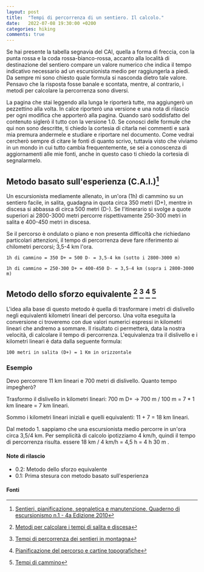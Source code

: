 ```yaml
---
layout: post
title:  "Tempi di percorrenza di un sentiero. Il calcolo."
date:   2022-07-08 19:30:00 +0200
categories: hiking
comments: true
---
```


Se hai presente la tabella segnavia del CAI, quella a forma di freccia, con la punta rossa e la coda rossa-bianco-rossa, accanto alla località di destinazione del sentiero compare un valore numerico che indica il tempo indicativo necessario ad un escursionista medio per raggiungerla a piedi. Da sempre mi sono chiesto quale formula si nasconda dietro tale valore. Pensavo che la risposta fosse banale e scontata, mentre, al contrario, i metodi per calcolare la percorrenza sono diversi. 

La pagina che stai leggendo alla lunga le riporterà tutte, ma aggiungerò un pezzettino alla volta. In calce riporterò una versione e una nota di rilascio per ogni modifica che apporterò alla pagina. Quando sarò soddisfatto del contenuto siglerò il tutto con la versione 1.0. Se conosci delle formule che qui non sono descritte, ti chiedo la cortesia di citarla nei commenti e sarà mia premura andermele e studiare e riportare nel documento. Come vedrai cercherò sempre di citare le fonti di quanto scrivo, tuttavia visto che viviamo in un mondo in cui tutto cambia frequentemente, se sei a conoscenza di aggiornamenti alle mie fonti, anche in questo caso ti chiedo la cortesia di segnalarmelo. 

## Metodo basato sull'esperienza (C.A.I.)[^1]

Un escursionista mediamente allenato, in un'ora (1h) di cammino su un sentiero facile, in salita, guadagna in quota circa 350 metri (D+), mentre in discesa si abbassa di circa 500 metri (D-). Se l'itinerario si svolge a quote superiori ai 2800-3000 metri percorre rispettivamente 250-300 metri in salita e 400-450 metri in discesa.

Se il percorso è ondulato o piano e non presenta difficoltà che richiedano particolari attenzioni, il tempo di percorrenza deve fare riferimento ai chilometri percorsi; 3,5-4 km l'ora.

```1h di cammino = 350 D+ = 500 D- = 3,5-4 km (sotto i 2800-3000 m)```

```1h di cammino = 250-300 D+ = 400-450 D- = 3,5-4 km (sopra i 2800-3000 m) ```

## Metodo dello sforzo equivalente [^2] [^3] [^4] [^5]

L'idea alla base di questo metodo è quella di trasformare i metri di dislivello negli equivalenti kilometri lineari del percorso. Una volta eseguita la conversione ci troveremo con due valori numerici espressi in kilometri lineari che andremo a sommare. Il risultato ci permetterà, data la nostra velocità, di calcolare il tempo di percorrenza. L'equivalenza tra il dislivello e i kilometri lineari è data dalla seguente formula:

```100 metri in salita (D+) = 1 Km in orizzontale```

### Esempio
 
Devo percorrere 11 km lineari e 700 metri di dislivello. Quanto tempo impegherò?

Trasformo il dislivello in kilometri lineari: 700 m D+ -> 700 m / 100 m = 7 * 1 km lineare = 7 km lineari.

Sommo i kilometri lineari iniziali e quelli equivalenti: 11 + 7 = 18 km lineari.

Dal metodo 1. sappiamo che una escursionista medio percorre in un'ora circa 3,5/4 km. Per semplicità di calcolo ipotizziamo 4 km/h, quindi il tempo di percorrenza risulta. essere 18 km / 4 km/h = 4,5 h = 4 h 30 m .

#### Note di rilascio

- 0.2: Metodo dello sforzo equivalente
- 0.1: Prima stesura con metodo basato sull'esperienza

#### Fonti

[^1]: [Sentieri, pianificazione, segnaletica e manutenzione. Quaderno di escursionismo n.1 - 4a Edizione 2010][quaderno-escursionismo]
[^2]: [Metodi per calcolare i tempi di salita e discesa][sognando-un-4000]
[^3]: [Tempi di percorrenza dei sentieri in montagna][le-dolomiti-raccontano]
[^4]: [Pianificazione del percorso e cartine topografiche][overblog]
[^5]: [Tempi di cammino][girovagando]

[quaderno-escursionismo]: https://www.cai.it/wp-content/uploads/2018/12/8-1-Quaderno_1_2010.pdf
[sognando-un-4000]: https://www.sognandoun4000.it/index.php/calcolare-i-tempi-empiricamente-2
[le-dolomiti-raccontano]: http://www.ledolomitiraccontano.it/tempi-di-percorrenza-dei-sentieri-in-montagna
[overblog]: http://montagnaticino.over-blog.com/pages/Pianificazione_del_percorso_e_cartine_topografiche-684396.html
[girovagando]: https://www.girovagando.net/abbigliamento-tempi-temperature-escursioni-montagna/

